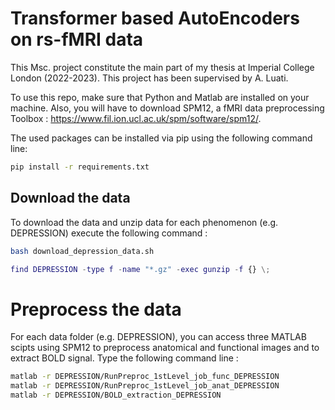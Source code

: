# Transformer based AutoEncoders on rs-fMRI data
This Msc. project constitute the main part of my thesis at Imperial College London (2022-2023). This project has been supervised by A. Luati. 

To use this repo, make sure that Python and Matlab are installed on your machine. 
Also, you will have to download SPM12, a fMRI data preprocessing Toolbox : https://www.fil.ion.ucl.ac.uk/spm/software/spm12/. 

The used packages can be installed via pip using the following command line: 

```bash
pip install -r requirements.txt
```

## Download the data

To download the data and unzip data for each phenomenon (e.g. DEPRESSION) execute the following command : 

```bash
bash download_depression_data.sh
```

```matlab
find DEPRESSION -type f -name "*.gz" -exec gunzip -f {} \;
```

# Preprocess the data

For each data folder (e.g. DEPRESSION), you can access three MATLAB scipts using SPM12 to preprocess anatomical and functional images and to extract BOLD signal. 
Type the following command line : 

```bash
matlab -r DEPRESSION/RunPreproc_1stLevel_job_func_DEPRESSION
matlab -r DEPRESSION/RunPreproc_1stLevel_job_anat_DEPRESSION
matlab -r DEPRESSION/BOLD_extraction_DEPRESSION
```
